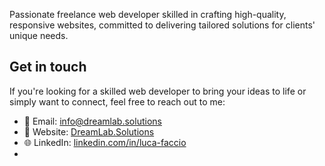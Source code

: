 <!---
Sunny-Pirate/Sunny-Pirate is a ✨ special ✨ repository because its `README.md` (this file) appears on your GitHub profile.
You can click the Preview link to take a look at your changes.
--->
Passionate freelance web developer skilled in crafting high-quality, responsive websites, committed to delivering tailored solutions for clients' unique needs.

## Get in touch

If you're looking for a skilled web developer to bring your ideas to life or simply want to connect, feel free to reach out to me:

- 📧 Email: [info@dreamlab.solutions](mailto:info@dreamlab.solutions)
- 💼 Website: [DreamLab.Solutions](https://dreamlab.solutions)
- 🌐 LinkedIn: [linkedin.com/in/luca-faccio](https://www.linkedin.com/in/luca-faccio/)
- 
